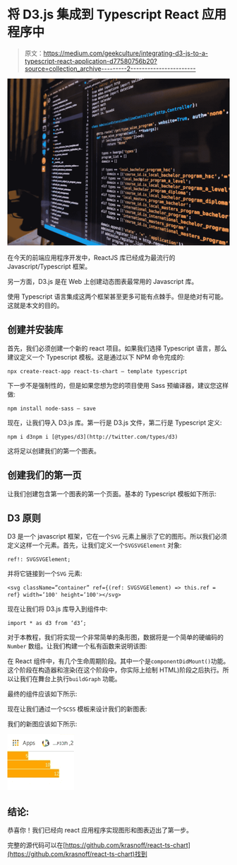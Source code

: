 # 将 D3.js 集成到 Typescript React 应用程序中

> 原文：<https://medium.com/geekculture/integrating-d3-js-to-a-typescript-react-application-d77580756b20?source=collection_archive---------2----------------------->

![](img/36eceb99c621472f552dec6c6c780fe6.png)

在今天的前端应用程序开发中，ReactJS 库已经成为最流行的 Javascript/Typescript 框架。

另一方面，D3.js 是在 Web 上创建动态图表最常用的 Javascript 库。

使用 Typescript 语言集成这两个框架甚至更多可能有点棘手。但是绝对有可能。这就是本文的目的。

## 创建并安装库

首先，我们必须创建一个新的 react 项目。如果我们选择 Typescript 语言，那么建议定义一个 Typescript 模板。这是通过以下 NPM 命令完成的:

```
npx create-react-app react-ts-chart — template typescript
```

下一步不是强制性的，但是如果您想为您的项目使用 Sass 预编译器，建议您这样做:

```
npm install node-sass — save
```

现在，让我们导入 D3.js 库。第一行是 D3.js 文件，第二行是 Typescript 定义:

```
npm i d3npm i [@types/d3](http://twitter.com/types/d3)
```

这将足以创建我们的第一个图表。

## 创建我们的第一页

让我们创建包含第一个图表的第一个页面。基本的 Typescript 模板如下所示:

## D3 原则

D3 是一个 javascript 框架，它在一个`SVG` 元素上展示了它的图形。所以我们必须定义这样一个元素。首先，让我们定义一个`SVGSVGElement` 对象:

```
ref!: SVGSVGElement;
```

并将它链接到一个`SVG` 元素:

```
<svg className=”container” ref={(ref: SVGSVGElement) => this.ref = ref} width=’100' height=’100'></svg>
```

现在让我们将 D3.js 库导入到组件中:

```
import * as d3 from ‘d3’;
```

对于本教程，我们将实现一个非常简单的条形图，数据将是一个简单的硬编码的`Number` 数组。让我们构建一个私有函数来说明该图:

在 React 组件中，有几个生命周期阶段。其中一个是`componentDidMount()`功能。这个阶段在构造器和渲染(在这个阶段中，你实际上绘制 HTML)阶段之后执行。所以让我们在舞台上执行`buildGraph` 功能。

最终的组件应该如下所示:

现在让我们通过一个`SCSS` 模板来设计我们的新图表:

我们的新图应该如下所示:

![](img/68eee8b0c179d00db66c08de03e8db4b.png)

## 结论:

恭喜你！我们已经向 react 应用程序实现图形和图表迈出了第一步。

完整的源代码可以在[https://github.com/krasnoff/react-ts-chart](https://github.com/krasnoff/react-ts-chart)找到